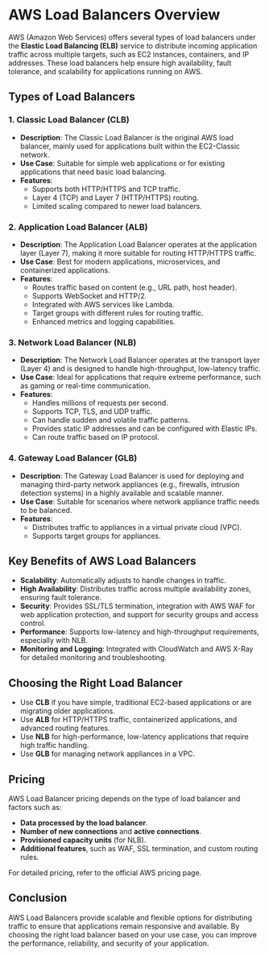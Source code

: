  # AWS Load Balancers Overview

AWS (Amazon Web Services) offers several types of load balancers under the **Elastic Load Balancing (ELB)** service to distribute incoming application traffic across multiple targets, such as EC2 instances, containers, and IP addresses. These load balancers help ensure high availability, fault tolerance, and scalability for applications running on AWS.

## Types of Load Balancers

### 1. **Classic Load Balancer (CLB)**
   - **Description**: The Classic Load Balancer is the original AWS load balancer, mainly used for applications built within the EC2-Classic network.
   - **Use Case**: Suitable for simple web applications or for existing applications that need basic load balancing.
   - **Features**:
     - Supports both HTTP/HTTPS and TCP traffic.
     - Layer 4 (TCP) and Layer 7 (HTTP/HTTPS) routing.
     - Limited scaling compared to newer load balancers.

### 2. **Application Load Balancer (ALB)**
   - **Description**: The Application Load Balancer operates at the application layer (Layer 7), making it more suitable for routing HTTP/HTTPS traffic.
   - **Use Case**: Best for modern applications, microservices, and containerized applications.
   - **Features**:
     - Routes traffic based on content (e.g., URL path, host header).
     - Supports WebSocket and HTTP/2.
     - Integrated with AWS services like Lambda.
     - Target groups with different rules for routing traffic.
     - Enhanced metrics and logging capabilities.

### 3. **Network Load Balancer (NLB)**
   - **Description**: The Network Load Balancer operates at the transport layer (Layer 4) and is designed to handle high-throughput, low-latency traffic.
   - **Use Case**: Ideal for applications that require extreme performance, such as gaming or real-time communication.
   - **Features**:
     - Handles millions of requests per second.
     - Supports TCP, TLS, and UDP traffic.
     - Can handle sudden and volatile traffic patterns.
     - Provides static IP addresses and can be configured with Elastic IPs.
     - Can route traffic based on IP protocol.

### 4. **Gateway Load Balancer (GLB)**
   - **Description**: The Gateway Load Balancer is used for deploying and managing third-party network appliances (e.g., firewalls, intrusion detection systems) in a highly available and scalable manner.
   - **Use Case**: Suitable for scenarios where network appliance traffic needs to be balanced.
   - **Features**:
     - Distributes traffic to appliances in a virtual private cloud (VPC).
     - Supports target groups for appliances.

## Key Benefits of AWS Load Balancers

- **Scalability**: Automatically adjusts to handle changes in traffic.
- **High Availability**: Distributes traffic across multiple availability zones, ensuring fault tolerance.
- **Security**: Provides SSL/TLS termination, integration with AWS WAF for web application protection, and support for security groups and access control.
- **Performance**: Supports low-latency and high-throughput requirements, especially with NLB.
- **Monitoring and Logging**: Integrated with CloudWatch and AWS X-Ray for detailed monitoring and troubleshooting.

## Choosing the Right Load Balancer

- Use **CLB** if you have simple, traditional EC2-based applications or are migrating older applications.
- Use **ALB** for HTTP/HTTPS traffic, containerized applications, and advanced routing features.
- Use **NLB** for high-performance, low-latency applications that require high traffic handling.
- Use **GLB** for managing network appliances in a VPC.

## Pricing

AWS Load Balancer pricing depends on the type of load balancer and factors such as:
- **Data processed by the load balancer**.
- **Number of new connections** and **active connections**.
- **Provisioned capacity units** (for NLB).
- **Additional features**, such as WAF, SSL termination, and custom routing rules.

For detailed pricing, refer to the official AWS pricing page.

## Conclusion

AWS Load Balancers provide scalable and flexible options for distributing traffic to ensure that applications remain responsive and available. By choosing the right load balancer based on your use case, you can improve the performance, reliability, and security of your application.
